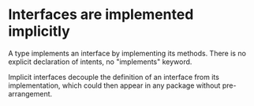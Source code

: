 # Interfaces are implemented implicitly

A type implements an interface by implementing its methods. There is no explicit declaration of intents, no "implements" keyword.

Implicit interfaces decouple the definition of an interface from its implementation, which could then appear in any package without pre-arrangement.

